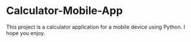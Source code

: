 # Calculator-Mobile-App
This project is a calculator application for a mobile device using Python. I hope you enjoy.
